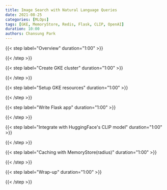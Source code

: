 ```yaml
---
title: Image Search with Natural Language Queries
date: 2021-08-25
categories: [MLOps]
tags: [GKE, MemoryStore, Redis, Flask, CLIP, OpenAI]
duration: 10:00
authors: Chansung Park
---
```


{{< step label="Overview" duration="1:00" >}}

{{< /step >}}

{{< step label="Create GKE cluster" duration="1:00" >}}

{{< /step >}}

{{< step label="Setup GKE resources" duration="1:00" >}}

{{< /step >}}

{{< step label="Write Flask app" duration="1:00" >}}

{{< /step >}}

{{< step label="Integrate with HuggingFace's CLIP model" duration="1:00" >}}

{{< /step >}}

{{< step label="Caching with MemoryStore(radius)" duration="1:00" >}}

{{< /step >}}

{{< step label="Wrap-up" duration="1:00" >}}

{{< /step >}}
